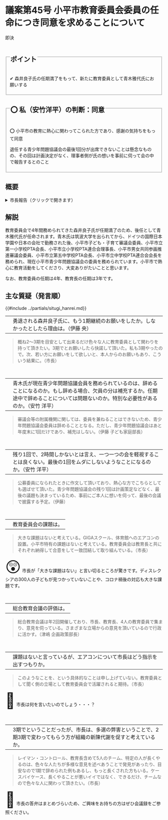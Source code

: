# 議案第45号 小平市教育委員会委員の任命につき同意を求めることについて

<i class="fa fa-gavel" aria-hidden="true"></i> 即決

<fieldset class="point">
  <legend>
    <h2 class="point"> ポイント </h2>
  </legend>
  <p class="point">✔ 森井良子氏の任期満了をもって、新たに教育委員として青木雅代氏にお願いする</p>
</fieldset>

<fieldset class="sanpi">
  <legend>
    <h2 class="sanpi">⭕️ 私（安竹洋平）の判断：同意 </h2>
  </legend>
  <p class="sanpi OK">⭕️ 小平市の教育に熱心に関わってこられた方であり、感謝の気持ちをもって同意</p>
  <p class="sanpi OK"> 退任する青少年問題協議会の最後1回分が出席できないことは懸念なものの、その回は計画決定がなく、理事者側が氏の想いを事前に伺って会の中で報告するとのこと</p>
</fieldset>

## 概要

<details>
<summary>市長報告（クリックで開きます）</summary>

> 現教育委員会委員であります森井良子氏が、来る9月30日をもちまして任期満了となりますことから、後任といたしまして、青木雅代氏を任命いたしたいと考えております。

</details>

## 解説

教育委員会で4年間務められてきた森井良子氏が任期満了のため、後任として青木雅代氏が任命されます。青木氏は筑波大学を出られてから、ドイツの国際日本学園や日本の会社で勤務された後、小平市子ども・子育て審議会委員、小平市立第一小学校PTA会長、小平市立小学校PTA連合会理事長、小平市男女共同参画推進審議会委員、小平市立第五中学校PTA会長、小平市立中学校PTA連合会会長を務められ、現在小平市青少年問題協議会の委員を務められています。小平市で熱心に教育活動をしてくださり、大変ありがたいことと思います。

なお、教育委員の任期は4年、教育長の任期は3年です。

## 主な質疑（発言順）
{{#include ../partials/situgi_hanrei.md}}

<table class="qanda"><tr><td><i class="fa fa-question-circle hitori" aria-label="一人会派 その他議員による質問"></i></td><td>
勇退される森井良子氏に、もう1期継続のお願いをしたか。しなかったとしたら理由は。（伊藤 央）
</td></tr></table>

> 概ね2～3期を目安として出来るだけ色々な人に教育委員として関わりを持って頂きたい。3期でとお願いしたら快諾して頂いた。私も3期やったので。次、若い方にお願いをして欲しいと、本人からのお願いもあり、こういう結果に。（市長）

<br>
<table class="qanda"><tr><td><i class="fa fa-question-circle hitori yasutake" aria-label="安竹による質問"></i></td><td>
青木氏が現在青少年問題協議会員を務められているのは、辞めることになるのか。もし辞める場合、欠員の分は補充するか。任期途中で辞めることについては問題ないのか。特別な必要性があるのか。（安竹 洋平）
</td></tr></table>

> 審議会等の附属機関に関しては、委員を兼ねることはできないため、青少年問題協議会委員は辞めることとなる。ただし、青少年問題協議会はあと年度末に1回だけであり、補充はしない。（伊藤 子ども家庭部長）

<br>
<table class="qanda"><tr><td><i class="fa fa-question-circle hitori yasutake" aria-label="安竹による質問"></i></td><td>
残り1回で、2時間しかないとは言え、一つ一つの会を軽視することは良くない。最後の1回をムダにしないようなことになるのか。（安竹 洋平）
</td></tr></table>

> 公募委員になられたときに作文して頂いており、熱心な方でこちらとしても選ばせて頂いた。青少年問題協議会の残り1回は計画策定などなく、最後の議題も決まっているため、事前にご本人に想いを伺って、最後の会議で披露する予定。（伊藤）

<br>
<table class="qanda"><tr><td><i class="fa fa-question-circle-o" aria-label="その他議員による質問"></i></td><td>
教育委員会の課題は。
</td></tr></table>

> 大きな課題はないと考えている。GIGAスクール、体育館へのエアコンの設置。小平市特有の課題はないと考えている。教育委員会は教育長と共にそれぞれ納得して合意をして一致団結して取り組んでいる。（市長）

<span style="font-size: 3rem">😲</span> 市長が「大きな課題はない」と言い切るところが驚きです。ディスレクシアの300人の子どもが見つかっていないことや、コロナ禍後の対応も大きな課題です。

<br>
<table class="qanda"><tr><td><i class="fa fa-question-circle-o" aria-label="その他議員による質問"></i></td><td>
総合教育会議の評価は。
</td></tr></table>

> 総合教育会議は年2回開催しており、市長、教育長、4人の教育委員で集まり、意見を伺っている。さまざまな立場からの意見を頂いているので行政に活かす。（津嶋 企画政策部長）

<br>
<table class="qanda"><tr><td><i class="fa fa-question-circle-o" aria-label="その他議員による質問"></i></td><td>
課題はないと言っているが、エアコンについて市長はどう指示を出すつもりか。
</td></tr></table>

> このようなことを、という具体的なことは申し上げていない。教育委員として聞く側の立場として教育委員会で活躍されると期待。（市長）

<span style="font-size: 3rem">🤔</span> 市長は何を言いたいのでしょう・・・？

<br>
<table class="qanda"><tr><td><i class="fa fa-question-circle-o" aria-label="その他議員による質問"></i></td><td>
3期でということだったが、市長は、多選の弊害ということで、2期3期で変わってもらう方が組織の新陳代謝を促すと考えているか。
</td></tr></table>

> レイマン・コントロール、教育長含めて5人のチーム、特定の人が長くやるのは、色々な人たちが多様な意見を述べあうことで発見があったり、目安なので1期で辞められた例もあるし、もっと長くされた方もいる。ケースバイケース、長くやることが悪いイイではなく、できるだけ、チームなので色々な人に関わって頂きたい。（市長）

<span style="font-size: 3rem">🤔</span> 市長の答弁はまとめづらいため、ご興味をお持ちの方はぜひ会議録をご参照ください。